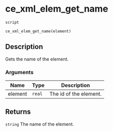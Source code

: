 # ce_xml_elem_get_name
`script`
```gml
ce_xml_elem_get_name(element)
```

## Description
Gets the name of the element.

### Arguments
| Name | Type | Description |
| ---- | ---- | ----------- |
| element | `real` | The id of the element. |

## Returns
`string` The name of the element.